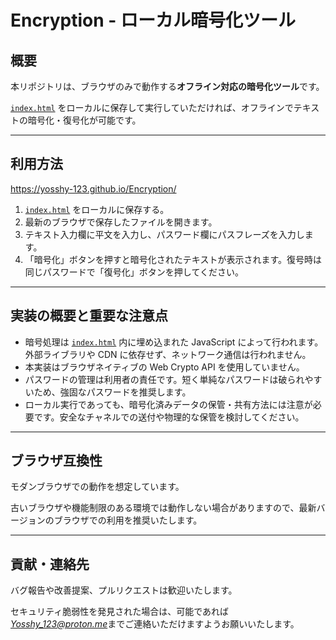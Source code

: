 # Encryption - ローカル暗号化ツール

## 概要
本リポジトリは、ブラウザのみで動作する**オフライン対応の暗号化ツール**です。

[`index.html`](./index.html) をローカルに保存して実行していただければ、オフラインでテキストの暗号化・復号化が可能です。

---

## 利用方法
[https://yosshy-123.github.io/Encryption/
](https://yosshy-123.github.io/Encryption/)
1. [`index.html`](./index.html) をローカルに保存する。  
2. 最新のブラウザで保存したファイルを開きます。  
3. テキスト入力欄に平文を入力し、パスワード欄にパスフレーズを入力します。  
4. 「暗号化」ボタンを押すと暗号化されたテキストが表示されます。復号時は同じパスワードで「復号化」ボタンを押してください。

---

## 実装の概要と重要な注意点
- 暗号処理は [`index.html`](./index.html) 内に埋め込まれた JavaScript によって行われます。外部ライブラリや CDN に依存せず、ネットワーク通信は行われません。  
- 本実装はブラウザネイティブの Web Crypto API を使用していません。
- パスワードの管理は利用者の責任です。短く単純なパスワードは破られやすいため、強固なパスワードを推奨します。  
- ローカル実行であっても、暗号化済みデータの保管・共有方法には注意が必要です。安全なチャネルでの送付や物理的な保管を検討してください。

---

## ブラウザ互換性
モダンブラウザでの動作を想定しています。

古いブラウザや機能制限のある環境では動作しない場合がありますので、最新バージョンのブラウザでの利用を推奨いたします。

---

## 貢献・連絡先
バグ報告や改善提案、プルリクエストは歓迎いたします。

セキュリティ脆弱性を発見された場合は、可能であれば*Yosshy_123@proton.me*までご連絡いただけますようお願いいたします。
